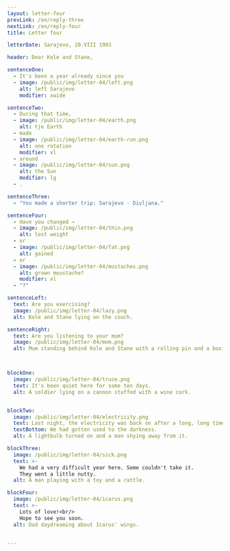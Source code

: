 ```yaml
---
layout: letter-four
prevLink: /en/reply-three
nextLink: /en/reply-four
title: Letter four

letterDate: Sarajevo, 20.VIII 1993

header: Dear Kole and Stane,

sentenceOne:
  - It's been a year already since you
  - image: /public/img/letter-04/left.png
    alt: left Sarajevo
    modifier: xwide

sentenceTwo:
  - During that time,
  - image: /public/img/letter-04/earth.png
    alt: tje Earth
  - made
  - image: /public/img/letter-04/earth-run.png
    alt: one rotation
    modifier: xl
  - around
  - image: /public/img/letter-04/sun.png
    alt: the Sun
    modifier: lg
  - .

sentenceThree:
  - "You made a shorter trip: Sarajevo - Divljana."

sentenceFour:
  - Have you changed →
  - image: /public/img/letter-04/thin.png
    alt: lost weight
  - or
  - image: /public/img/letter-04/fat.png
    alt: gained
  - or
  - image: /public/img/letter-04/mustaches.png
    alt: grown moustache?
    modifier: xl
  - "?"

sentenceLeft:
  text: Are you exercising?
  image: /public/img/letter-04/lazy.png
  alt: Kole and Stane lying on the couch.

sentenceRight:
  text: Are you listening to your mum?
  image: /public/img/letter-04/mom.png
  alt: Mum standing behind Kole and Stane with a rolling pin and a boxing glove.



blockOne:
  image: /public/img/letter-04/truce.png
  text: It's been quiet here for some ten days.
  alt: A soldier lying on a cannon stuffed with a wine cork.


blockTwo:
  image: /public/img/letter-04/electricity.png
  text: Last night, the electricity was back on after a long, long time. 
  textBottom: We had gotten used to the darkness.
  alt: A lightbulb turned on and a man shying away from it.

blockThree:
  image: /public/img/letter-04/sick.png
  text: >-
    We had a very difficult year here. Some couldn't take it. 
    They went a little nutty. 
  alt: A man playing with a toy and a rattle.

blockFour:
  image: /public/img/letter-04/icarus.png
  text: >-
    Lots of love!<br/>
    Hope to see you soon.
  alt: Dad daydreaming about Icarus' wings.


---
```

